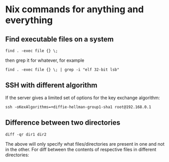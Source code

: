 # Nix commands for anything and everything

## Find executable files on a system

```
find . -exec file {} \;
```

then grep it for whatever, for example

```
find . -exec file {} \; | grep -i "elf 32-bit lsb"
```

## SSH with different algorithm

If the server gives a limited set of options for the key exchange algorithm:

```
ssh -oKexAlgorithms=+diffie-hellman-group1-sha1 root@192.168.0.1
```

## Difference between two directories

```
diff -qr dir1 dir2
```

The above will only specify what files/directories are present in one and not in the other. For diff between the contents of respective files in different directories:
